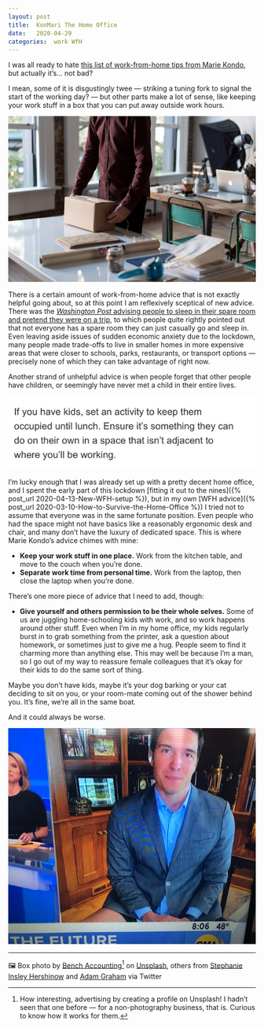 ```yaml
---
layout: post
title:  KonMari The Home Office 
date:   2020-04-29 
categories:  work WfH 
---
```


I was all ready to hate [this list of work-from-home tips from Marie Kondo](https://konmari.com/marie-kondo-work-from-home-tips/), but actually it’s… not bad?

I mean, some of it is disgustingly twee — striking a tuning fork to signal the start of the working day? — but other parts make a lot of sense, like keeping your work stuff in a box that you can put away outside work hours.

![](/images/unknown_filename.205.png)

There is a certain amount of work-from-home advice that is not exactly helpful going about, so at this point I am reflexively sceptical of new advice. There was the [*Washington Post* advising people to sleep in their spare room and pretend they were on a trip](https://www.washingtonpost.com/local/the-key-to-escaping-lockdown-sleep-in-your-guest-room-and-pretend-its-a-trip/2020/04/26/432a841e-8664-11ea-878a-86477a724bdb_story.html), to which people quite rightly pointed out that not everyone has a spare room they can just casually go and sleep in. Even leaving aside issues of sudden economic anxiety due to the lockdown, many people made trade-offs to live in smaller homes in more expensive areas that were closer to schools, parks, restaurants, or transport options — precisely none of which they can take advantage of right now. 

Another strand of unhelpful advice is when people forget that other people have children, or seemingly have never met a child in their entire lives.

![](/images/unknown_filename.206.jpeg)

I’m lucky enough that I was already set up with a pretty decent home office, and I spent the early part of this lockdown [fitting it out to the nines]({% post_url 2020-04-13-New-WFH-setup %}), but in my own [WFH advice]({% post_url 2020-03-10-How-to-Survive-the-Home-Office %}) I tried not to assume that everyone was in the same fortunate position. Even people who had the space might not have basics like a reasonably ergonomic desk and chair, and many don’t have the luxury of dedicated space. This is where Marie Kondo’s advice chimes with mine:

- **Keep your work stuff in one place.** Work from the kitchen table, and move to the couch when you’re done.
- **Separate work time from personal time.** Work from the laptop, then close the laptop when you’re done.

There’s one more piece of advice that I need to add, though:

- **Give yourself and others permission to be their whole selves.** Some of us are juggling home-schooling kids with work, and so work happens around other stuff. Even when I’m in my home office, my kids regularly burst in to grab something from the printer, ask a question about homework, or sometimes just to give me a hug. People seem to find it charming more than anything else. This may well be because I’m a man, so I go out of my way to reassure female colleagues that it’s okay for their kids to do the same sort of thing.

Maybe you don’t have kids, maybe it’s your dog barking or your cat deciding to sit on you, or your room-mate coming out of the shower behind you. It’s fine, we’re all in the same boat. 

And it could always be worse.

![](/images/unknown_filename.207.jpeg)

***
🖼️ Box photo by [Bench Accounting](http://bench.co)[^1] on [Unsplash](https://www.unsplash.com), others from [Stephanie Insley Hershinow](https://twitter.com/S_Insley_H/status/1251114888497451009) and [Adam Graham](https://twitter.com/grahamorama/status/1255108155182329859) via Twitter

[^1]: How interesting, advertising by creating a profile on Unsplash! I hadn’t seen that one before — for a non-photography business, that is. Curious to know how it works for them.


